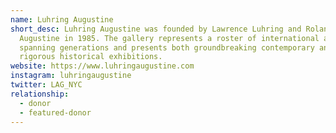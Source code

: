 ```yaml
---
name: Luhring Augustine
short_desc: Luhring Augustine was founded by Lawrence Luhring and Roland
  Augustine in 1985. The gallery represents a roster of international artists
  spanning generations and presents both groundbreaking contemporary and
  rigorous historical exhibitions.
website: https://www.luhringaugustine.com
instagram: luhringaugustine
twitter: LAG_NYC
relationship:
  - donor
  - featured-donor
---
```

